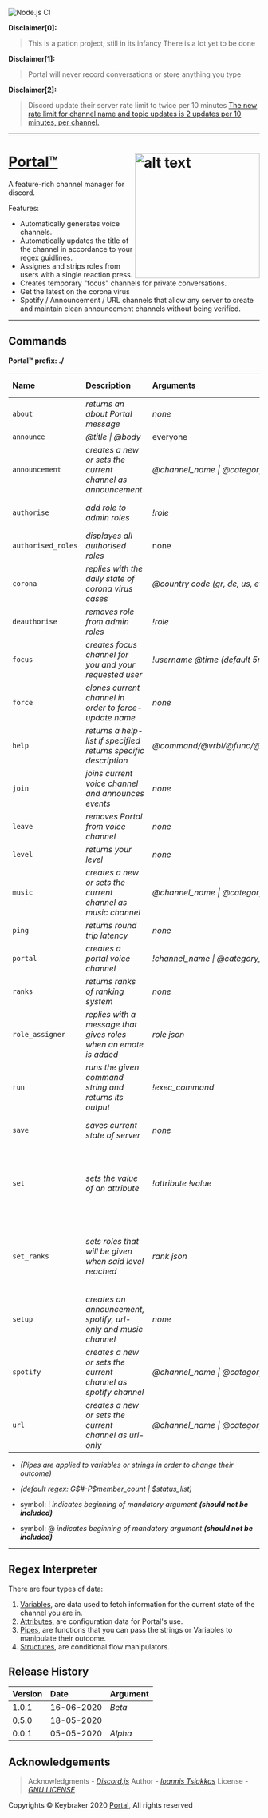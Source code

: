 ![Node.js CI](https://github.com/keybraker/portal-discord-bot/workflows/Node.js%20CI/badge.svg)

**Disclaimer[0]:**
> This is a pation project, still in its infancy
> There is a lot yet to be done

**Disclaimer[1]:**
> Portal will never record conversations or store anything you type

**Disclaimer[2]:**
> Discord update their server rate limit to twice per 10 minutes
> [The new rate limit for channel name and topic updates is 2 updates per 10 minutes, per channel.](https://github.com/discordjs/discord.js/issues/4327)

***

# [Portal™](https://github.com/keybraker/portal-discord-bot) <img src="https://github.com/keybraker/portal-discord-bot/blob/master/assets/img/logo.png" alt="alt text" align="right" width="250" height="250">
A feature-rich channel manager for discord.

Features:
* Automatically generates voice channels.
* Automatically updates the title of the channel in accordance to your regex guidlines.
* Assignes and strips roles from users with a single reaction press.
* Creates temporary "focus" channels for private conversations.
* Get the latest on the corona virus
* Spotify / Announcement / URL channels that allow any server to create and maintain clean announcement channels without being verified.

***

## Commands

**Portal™ prefix: ./**

| Name               | Description                                                      | Arguments                            | Eligible for use                               | Cooldown (mins) |
| :----------------- | :--------------------------------------------------------------- | :----------------------------------- | :--------------------------------------------- | :-------------- |
| `about`            | _returns an about Portal message_                                | _none_                               | everyone                                       | -               |
| `announce`         | _@title \| @body_                                                | everyone                             | 1 user                                         | -               |
| `announcement`     | _creates a new or sets the current channel as announcement_      | _@channel\_name \| @category\_name_  | admin,                                         | admin-role/s    |
| `authorise`        | _add role to admin roles_                                        | _!role_                              | admin, admin-role/s                            | -               |
| `authorised_roles` | _displayes all authorised roles_                                 | none                                 | everyone                                       | -               |
| `corona`           | _replies with the daily state of corona virus cases_             | _@country code (gr, de, us, etc)_    | everyone                                       | -               |
| `deauthorise`      | _removes role from admin roles_                                  | _!role_                              | admin, admin-role/s                            | -               |
| `focus`            | _creates focus channel for you and your requested user_          | _!username @time (default 5minutes)_ | everyone                                       | -               |
| `force`            | _clones current channel in order to force-update name_           | _none_                               | admin, admin-role/s                            | 2 user          |
| `help`             | _returns a help-list if specified returns specific description_  | _@command/@vrbl/@func/@pipe/@attr_   | everyone                                       | -               |
| `join`             | _joins current voice channel and announces events_               | _none_                               | everyone                                       | 1 user          |
| `leave`            | _removes Portal from voice channel_                              | _none_                               | everyone                                       | -               |
| `level`            | _returns your level_                                             | _none_                               | everyone                                       | -               |
| `music`            | _creates a new or sets the current channel as music channel_     | _@channel\_name \| @category\_name_  | admin, admin-role/s                            | -               |
| `ping`             | _returns round trip latency_                                     | _none_                               | everyone                                       | -               |
| `portal`           | _creates a portal voice channel_                                 | _!channel\_name \| @category\_name_  | admin, admin-role/s                            | -               |
| `ranks`            | _returns ranks of ranking system_                                | _none_                               | everyone                                       | -               |
| `role_assigner`    | _replies with a message that gives roles when an emote is added_ | _role json_                          | admin, admin-role/s                            | -               |
| `run`              | _runs the given command string and returns its output_           | _!exec\_command_                     | everyone                                       | -               |
| `save`             | _saves current state of server_                                  | _none_                               | admin, admin-role/s                            | 5 server        |
| `set`              | _sets the value of an attribute_                                 | _!attribute !value_                  | voice owner/ portal owner, admin, admin-role/s | -               |
| `set_ranks`        | _sets roles that will be given when said level reached_          | _rank json_                          | voice owner/ portal owner, admin, admin-role/  | 10 servers      |
| `setup`            | _creates an announcement, spotify, url-only and music channel_   | _none_                               | admin, admin-role/s                            | 10 servers      |
| `spotify`          | _creates a new or sets the current channel as spotify channel_   | _@channel\_name \| @category\_name_  | admin,                                         | admin-role/s    |
| `url`              | _creates a new or sets the current channel as url-only_          | _@channel\_name \| @category\_name_  | admin, admin-role/s                            | -               |

* _(Pipes are applied to variables or strings in order to change their outcome)_
* _(default regex: G$#-P$member_count | $status_list)_

* symbol: ! _indicates beginning of mandatory argument **(should not be included)**_
* symbol: @ _indicates beginning of mandatory argument **(should not be included)**_

***

## Regex Interpreter

There are four types of data:
1. [Variables](https://github.com/keybraker/portal-discord-bot/blob/master/docs/Variables.md), are data used to fetch information for the current state of the channel you are in.
2. [Attributes](https://github.com/keybraker/portal-discord-bot/blob/master/docs/Attributes.md), are configuration data for Portal's use. 
3. [Pipes](https://github.com/keybraker/portal-discord-bot/blob/master/docs/Pipes.md), are functions that you can pass the strings or Variables to manipulate their outcome. 
4. [Structures](https://github.com/keybraker/portal-discord-bot/blob/master/docs/Structures.md), are conditional flow manipulators.

## Release History

| Version | Date       | Argument |
| :------ | :--------- | :------- |
| 1.0.1   | 16-06-2020 | _Beta_   |
| 0.5.0   | 18-05-2020 |          |
| 0.0.1   | 05-05-2020 | _Alpha_  |

## Acknowledgements

> Acknowledgments - _[Discord.js](https://discord.js.org/#/)_
> Author - _[Ioannis Tsiakkas](https://itsiakkas.com)_
> License - _[GNU LICENSE](http://www.gnu.org/philosophy/free-sw.html)_

Copyrights © Keybraker 2020 [Portal](https://github.com/keybraker/portal-discord-bot), All rights reserved
